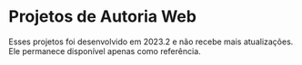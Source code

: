 # Projetos de Autoria Web

<p>Esses projetos foi desenvolvido em 2023.2 e não recebe mais atualizações. Ele permanece disponível apenas como referência.</p>
